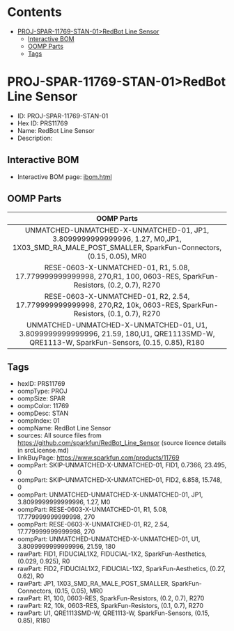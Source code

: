 



Contents
========

* [PROJ-SPAR-11769-STAN-01>RedBot Line Sensor](#proj-spar-11769-stan-01redbot-line-sensor)
	* [Interactive BOM](#interactive-bom)
	* [OOMP Parts](#oomp-parts)
	* [Tags](#tags)

# PROJ-SPAR-11769-STAN-01>RedBot Line Sensor

- ID: PROJ-SPAR-11769-STAN-01
- Hex ID: PRS11769
- Name: RedBot Line Sensor
- Description: 

## Interactive BOM

- Interactive BOM page: [ibom.html](kicad/bom/ibom.html)

## OOMP Parts
  

|OOMP Parts|
| :---: |
|UNMATCHED-UNMATCHED-X-UNMATCHED-01, JP1, 3.8099999999999996, 1.27, M0,JP1, 1X03_SMD_RA_MALE_POST_SMALLER, SparkFun-Connectors, (0.15, 0.05), MR0|
|RESE-0603-X-UNMATCHED-01, R1, 5.08, 17.779999999999998, 270,R1, 100, 0603-RES, SparkFun-Resistors, (0.2, 0.7), R270|
|RESE-0603-X-UNMATCHED-01, R2, 2.54, 17.779999999999998, 270,R2, 10k, 0603-RES, SparkFun-Resistors, (0.1, 0.7), R270|
|UNMATCHED-UNMATCHED-X-UNMATCHED-01, U1, 3.8099999999999996, 21.59, 180,U1, QRE1113SMD-W, QRE1113-W, SparkFun-Sensors, (0.15, 0.85), R180|

## Tags

- hexID: PRS11769
- oompType: PROJ
- oompSize: SPAR
- oompColor: 11769
- oompDesc: STAN
- oompIndex: 01
- oompName: RedBot Line Sensor
- sources: All source files from https://github.com/sparkfun/RedBot_Line_Sensor (source licence details in srcLicense.md)
- linkBuyPage: https://www.sparkfun.com/products/11769
- oompPart: SKIP-UNMATCHED-X-UNMATCHED-01, FID1, 0.7366, 23.495, 0
- oompPart: SKIP-UNMATCHED-X-UNMATCHED-01, FID2, 6.858, 15.748, 0
- oompPart: UNMATCHED-UNMATCHED-X-UNMATCHED-01, JP1, 3.8099999999999996, 1.27, M0
- oompPart: RESE-0603-X-UNMATCHED-01, R1, 5.08, 17.779999999999998, 270
- oompPart: RESE-0603-X-UNMATCHED-01, R2, 2.54, 17.779999999999998, 270
- oompPart: UNMATCHED-UNMATCHED-X-UNMATCHED-01, U1, 3.8099999999999996, 21.59, 180
- rawPart: FID1, FIDUCIAL1X2, FIDUCIAL-1X2, SparkFun-Aesthetics, (0.029, 0.925), R0
- rawPart: FID2, FIDUCIAL1X2, FIDUCIAL-1X2, SparkFun-Aesthetics, (0.27, 0.62), R0
- rawPart: JP1, 1X03_SMD_RA_MALE_POST_SMALLER, SparkFun-Connectors, (0.15, 0.05), MR0
- rawPart: R1, 100, 0603-RES, SparkFun-Resistors, (0.2, 0.7), R270
- rawPart: R2, 10k, 0603-RES, SparkFun-Resistors, (0.1, 0.7), R270
- rawPart: U1, QRE1113SMD-W, QRE1113-W, SparkFun-Sensors, (0.15, 0.85), R180
